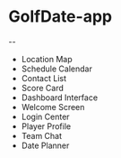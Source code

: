 # GolfDate-app

--

+ Location Map
+ Schedule Calendar 
+ Contact List
+ Score Card
+ Dashboard Interface 
+ Welcome Screen
+ Login Center
+ Player Profile 
+ Team Chat
+ Date Planner